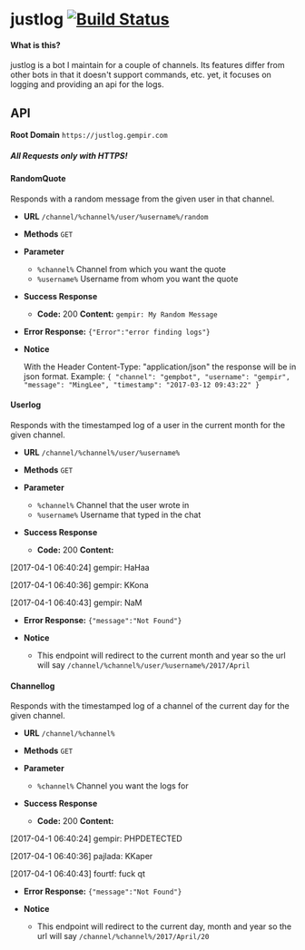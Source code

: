 # justlog [![Build Status](https://travis-ci.org/gempir/justlog.svg?branch=ansible)](https://travis-ci.org/gempir/justlog)

#### What is this?
justlog is a bot I maintain for a couple of channels. Its features differ from other bots in that it doesn't support
commands, etc. yet, it focuses on logging and providing an api for the logs.

## API

**Root Domain** `https://justlog.gempir.com`

##### All Requests only with HTTPS!


#### RandomQuote

Responds with a random message from the given user in that channel.


* **URL** `/channel/%channel%/user/%username%/random`

* **Methods** `GET` 

* **Parameter**
  -  `%channel%` Channel from which you want the quote
  - `%username%` Username from whom you want the quote

* **Success Response**

  * **Code:** 200 
    **Content:** `gempir: My Random Message`
 
* **Error Response:** `{"Error":"error finding logs"}`

- **Notice**

  With the Header Content-Type: "application/json" the response will be in json format. Example:
`{
  "channel": "gempbot",
  "username": "gempir",
  "message": "MingLee",
  "timestamp": "2017-03-12 09:43:22"
}`

#### Userlog

Responds with the timestamped log of a user in the current month for the given channel.


* **URL** `/channel/%channel%/user/%username%`

* **Methods** `GET` 

* **Parameter**
  -  `%channel%` Channel that the user wrote in
  - `%username%` Username that typed in the chat

* **Success Response**

  * **Code:** 200 
    **Content:**

[2017-04-1 06:40:24] gempir: HaHaa

[2017-04-1 06:40:36] gempir: KKona

[2017-04-1 06:40:43] gempir: NaM

 
* **Error Response:** `{"message":"Not Found"}`
* **Notice**

  * This endpoint will redirect to the current month and year so the url will say `/channel/%channel%/user/%username%/2017/April`

#### Channellog

Responds with the timestamped log of a channel of the current day for the given channel.


* **URL** `/channel/%channel%`

* **Methods** `GET` 

* **Parameter**
  -  `%channel%` Channel you want the logs for

* **Success Response**

  * **Code:** 200 
    **Content:**

[2017-04-1 06:40:24] gempir: PHPDETECTED

[2017-04-1 06:40:36] pajlada: KKaper

[2017-04-1 06:40:43] fourtf: fuck qt

 
* **Error Response:** `{"message":"Not Found"}`
* **Notice**

  * This endpoint will redirect to the current day, month and year so the url will say `/channel/%channel%/2017/April/20`

